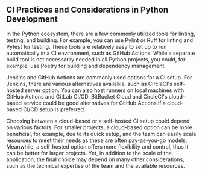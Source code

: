## CI Practices and Considerations in Python Development

In the Python ecosystem, there are a few commonly utilized tools for linting, testing, and building. For example, you can use Pylint or Ruff for linting and Pytest for testing. These tools are relatively easy to set up to run automatically in a CI environment, such as GitHub Actions. While a separate build tool is not necessarily needed in all Python projects, you could, for example, use Poetry for building and dependency management.

Jenkins and GitHub Actions are commonly used options for a CI setup. For Jenkins, there are various alternatives available, such as CircleCI's self-hosted server option. You can also host runners on local machines with GitHub Actions and GitLab CI/CD. BitBucket Cloud and CircleCI's cloud-based service could be good alternatives for GitHub Actions if a cloud-based CI/CD setup is preferred.

Choosing between a cloud-based or a self-hosted CI setup could depend on various factors. For smaller projects, a cloud-based option can be more beneficial, for example, due to its quick setup, and the team can easily scale resources to meet their needs as these are often pay-as-you-go models. Meanwhile, a self-hosted option offers more flexibility and control, thus it can be better for larger projects. Yet, in addition to the scale of the application, the final choice may depend on many other considerations, such as the technical expertise of the team and the available resources.
